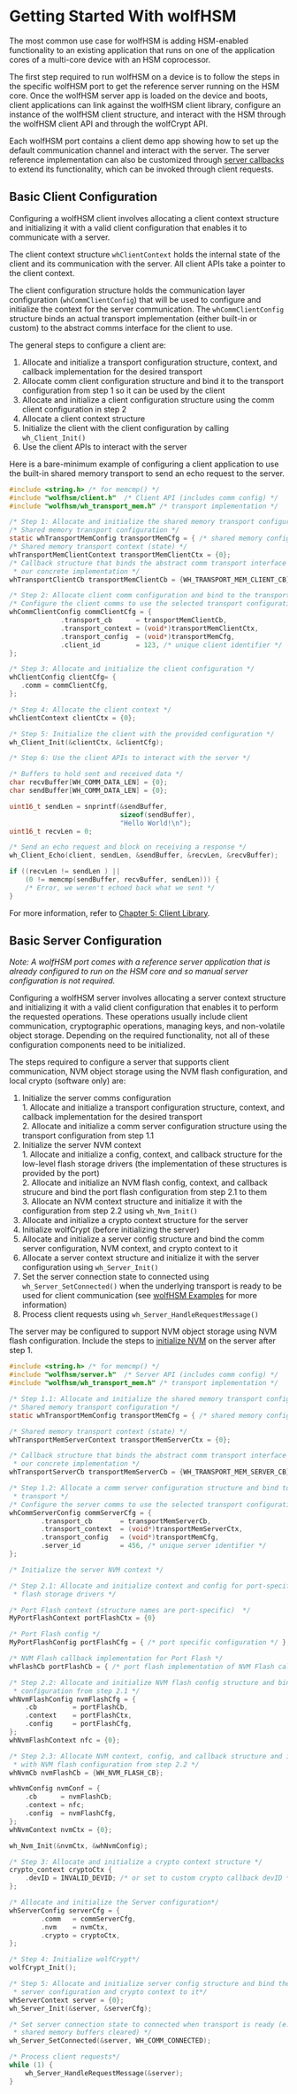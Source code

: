 # Getting Started With wolfHSM

The most common use case for wolfHSM is adding HSM-enabled functionality to an existing application that runs on one of the application cores of a multi-core device with an HSM coprocessor.

The first step required to run wolfHSM on a device is to follow the steps in the specific wolfHSM port to get the reference server running on the HSM core. Once the wolfHSM server app is loaded on the device and boots, client applications can link against the wolfHSM client library, configure an instance of the wolfHSM client structure, and interact with the HSM through the wolfHSM client API and through the wolfCrypt API.

Each wolfHSM port contains a client demo app showing how to set up the default communication channel and interact with the server. The server reference implementation can also be customized through [server callbacks](./chapter07.md) to extend its functionality, which can be invoked through client requests.

## Basic Client Configuration

Configuring a wolfHSM client involves allocating a client context structure and initializing it with a valid client configuration that enables it to communicate with a server.

The client context structure `whClientContext` holds the internal state of the client and its communication with the server. All client APIs take a pointer to the client context.

The client configuration structure holds the communication layer configuration (`whCommClientConfig`) that will be used to configure and initialize the context for the server communication. The `whCommClientConfig` structure binds an actual transport implementation (either built-in or custom) to the abstract comms interface for the client to use.

The general steps to configure a client are:

1. Allocate and initialize a transport configuration structure, context, and callback implementation for the desired transport
2. Allocate comm client configuration structure and bind it to the transport configuration from step 1 so it can be used by the client
3. Allocate and initialize a client configuration structure using the comm client configuration in step 2
4. Allocate a client context structure
5. Initialize the client with the client configuration by calling `wh_Client_Init()`
6. Use the client APIs to interact with the server

Here is a bare-minimum example of configuring a client application to use the built-in shared memory transport to send an echo request to the server.

```c
#include <string.h> /* for memcmp() */
#include "wolfhsm/client.h"  /* Client API (includes comm config) */
#include "wolfhsm/wh_transport_mem.h" /* transport implementation */

/* Step 1: Allocate and initialize the shared memory transport configuration */
/* Shared memory transport configuration */
static whTransportMemConfig transportMemCfg = { /* shared memory config */ };
/* Shared memory transport context (state) */
whTransportMemClientContext transportMemClientCtx = {0};
/* Callback structure that binds the abstract comm transport interface to
 * our concrete implementation */
whTransportClientCb transportMemClientCb = {WH_TRANSPORT_MEM_CLIENT_CB};

/* Step 2: Allocate client comm configuration and bind to the transport */
/* Configure the client comms to use the selected transport configuration */
whCommClientConfig commClientCfg = {
             .transport_cb      = transportMemClientCb,
             .transport_context = (void*)transportMemClientCtx,
             .transport_config  = (void*)transportMemCfg,
             .client_id         = 123, /* unique client identifier */
};

/* Step 3: Allocate and initialize the client configuration */
whClientConfig clientCfg= {
   .comm = commClientCfg,
};

/* Step 4: Allocate the client context */
whClientContext clientCtx = {0};

/* Step 5: Initialize the client with the provided configuration */
wh_Client_Init(&clientCtx, &clientCfg);

/* Step 6: Use the client APIs to interact with the server */

/* Buffers to hold sent and received data */
char recvBuffer[WH_COMM_DATA_LEN] = {0};
char sendBuffer[WH_COMM_DATA_LEN] = {0};

uint16_t sendLen = snprintf(&sendBuffer,
                            sizeof(sendBuffer),
                            "Hello World!\n");
uint16_t recvLen = 0;

/* Send an echo request and block on receiving a response */
wh_Client_Echo(client, sendLen, &sendBuffer, &recvLen, &recvBuffer);

if ((recvLen != sendLen ) ||
    (0 != memcmp(sendBuffer, recvBuffer, sendLen))) {
    /* Error, we weren't echoed back what we sent */
}
```

For more information, refer to [Chapter 5: Client Library](./chapter05.md).

## Basic Server Configuration

*Note: A wolfHSM port comes with a reference server application that is already configured to run on the HSM core and so manual server configuration is not required.*

Configuring a wolfHSM server involves allocating a server context structure and initializing it with a valid client configuration that enables it to perform the requested operations. These operations usually include client communication, cryptographic operations, managing keys, and non-volatile object storage. Depending on the required functionality, not all of these configuration components need to be initialized.


The steps required to configure a server that supports client communication, NVM object storage using the NVM flash configuration, and local crypto (software only) are:

1. Initialize the server comms configuration  
    1\. Allocate and initialize a transport configuration structure, context, and callback implementation for the desired transport  
    2\. Allocate and initialize a comm server configuration structure using the transport configuration from step 1.1
2. Initialize the server NVM context  
    1\. Allocate and initialize a config, context, and callback structure for the low-level flash storage drivers (the implementation of these structures is provided by the port)  
    2\. Allocate and initialize an NVM flash config, context, and callback strucure and bind the port flash configuration from step 2.1 to them  
    3\. Allocate an NVM context structure and initialize it with the configuration from step 2.2 using `wh_Nvm_Init()`  
3.  Allocate and initialize a crypto context structure for the server
4. Initialize wolfCrypt (before initializing the server)
5. Allocate and initialize a server config structure and bind the comm server configuration, NVM context, and crypto context to it
6. Allocate a server context structure and initialize it with the server configuration using `wh_Server_Init()`
7. Set the server connection state to connected using `wh_Server_SetConnected()` when the underlying transport is ready to be used for client communication (see [wolfHSM Examples](https://github.com/wolfSSL/wolfHSM-examples) for more information)
8. Process client requests using `wh_Server_HandleRequestMessage()`

The server may be configured to support NVM object storage using NVM flash configuration. Include the steps to [initialize NVM](./chapter04.md#NVM-Architecture) on the server after step 1.

```c
#include <string.h> /* for memcmp() */
#include "wolfhsm/server.h"  /* Server API (includes comm config) */
#include "wolfhsm/wh_transport_mem.h" /* transport implementation */

/* Step 1.1: Allocate and initialize the shared memory transport configuration */
/* Shared memory transport configuration */
static whTransportMemConfig transportMemCfg = { /* shared memory config */ };

/* Shared memory transport context (state) */
whTransportMemServerContext transportMemServerCtx = {0};

/* Callback structure that binds the abstract comm transport interface to
 * our concrete implementation */
whTransportServerCb transportMemServerCb = {WH_TRANSPORT_MEM_SERVER_CB};

/* Step 1.2: Allocate a comm server configuration structure and bind to the
 * transport */
/* Configure the server comms to use the selected transport configuration*/
whCommServerConfig commServerCfg = {
        .transport_cb       = transportMemServerCb,
        .transport_context  = (void*)transportMemServerCtx,
        .transport_config   = (void*)transportMemCfg,
        .server_id          = 456, /* unique server identifier */
};

/* Initialize the server NVM context */

/* Step 2.1: Allocate and initialize context and config for port-specific
 * flash storage drivers */

/* Port Flash context (structure names are port-specific)  */
MyPortFlashContext portFlashCtx = {0}

/* Port Flash config */
MyPortFlashConfig portFlashCfg = { /* port specific configuration */ };

/* NVM Flash callback implementation for Port Flash */
whFlashCb portFlashCb = { /* port flash implementation of NVM Flash callbacks */

/* Step 2.2: Allocate and initialize NVM flash config structure and bind to port
 * configuration from step 2.1 */
whNvmFlashConfig nvmFlashCfg = {
    .cb         = portFlashCb,
    .context    = portFlashCtx,
    .config     = portFlashCfg,
};
whNvmFlashContext nfc = {0};

/* Step 2.3: Allocate NVM context, config, and callback structure and initialize
 * with NVM flash configuration from step 2.2 */
whNvmCb nvmFlashCb = {WH_NVM_FLASH_CB};

whNvmConfig nvmConf = {
    .cb      = nvmFlashCb;
    .context = nfc;
    .config  = nvmFlashCfg,
};
whNvmContext nvmCtx = {0};

wh_Nvm_Init(&nvmCtx, &whNvmConfig);

/* Step 3: Allocate and initialize a crypto context structure */
crypto_context cryptoCtx {
    .devID = INVALID_DEVID; /* or set to custom crypto callback devID */
};

/* Allocate and initialize the Server configuration*/
whServerConfig serverCfg = {
        .comm   = commServerCfg,
        .nvm    = nvmCtx,
        .crypto = cryptoCtx,
};

/* Step 4: Initialize wolfCrypt*/
wolfCrypt_Init();

/* Step 5: Allocate and initialize server config structure and bind the comm
 * server configuration and crypto context to it*/
whServerContext server = {0};
wh_Server_Init(&server, &serverCfg);

/* Set server connection state to connected when transport is ready (e.g.
 * shared memory buffers cleared) */
wh_Server_SetConnected(&server, WH_COMM_CONNECTED);

/* Process client requests*/
while (1) {
    wh_Server_HandleRequestMessage(&server);
}
```

